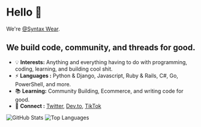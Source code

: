 # Hello 👋

We're <a href="https://syntaxwear.com/"> @Syntax Wear</a>. 

## We build code, community, and threads for good.

* 💡 **Interests:** Anything and everything having to do with programming, coding, learning, and building cool shit.
* ⚡  **Languages :** Python & Django, Javascript, Ruby & Rails, C#, Go, PowerShell, and more.
* 📚  **Learning:** Community Building, Ecommerce, and writing code for good.
* 💬  **Connect :** <a href="https://twitter.com/trysyntaxwear">Twitter</a>, <a href="https://dev.to/syntaxwear">Dev.to</a>, <a href="https://tiktok.com/@syntaxwear">TikTok</a>

<!--  ![visitors](https://visitor-badge.glitch.me/badge?page_id=syntaxwear/syntaxwear) -->

![GitHub Stats](https://github-readme-stats.vercel.app/api?username=syntaxwear&show_icons=true&&line_height=40)
![Top Languages](https://github-readme-stats.vercel.app/api/top-langs/?username=syntaxwear&show_icons=true)

<!---
syntaxwear/syntaxwear is a ✨ special ✨ repository because its `README.md` (this file) appears on your GitHub profile.
You can click the Preview link to take a look at your changes.
--->
